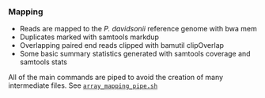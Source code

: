 ### Mapping

* Reads are mapped to the *P. davidsonii* reference genome with bwa mem
* Duplicates marked with samtools markdup
* Overlapping paired end reads clipped with bamutil clipOverlap
* Some basic summary statistics generated with samtools coverage and samtools stats

All of the main commands are piped to avoid the creation of many intermediate files. See [`array_mapping_pipe.sh`]()
